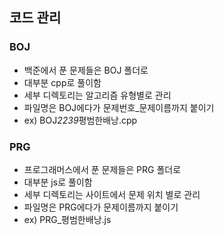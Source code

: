 ## 코드 관리

### BOJ

- 백준에서 푼 문제들은 BOJ 폴더로
- 대부분 cpp로 풀이함
- 세부 디렉토리는 알고리즘 유형별로 관리
- 파일명은 BOJ에다가 문제번호\_문제이름까지 붙이기
- ex) BOJ*2239*평범한배낭.cpp

### PRG

- 프로그래머스에서 푼 문제들은 PRG 폴더로
- 대부분 js로 풀이함
- 세부 디렉토리는 사이트에서 문제 위치 별로 관리
- 파일명은 PRG에다가 문제이름까지 붙이기
- ex) PRG\_평범한배낭.js
